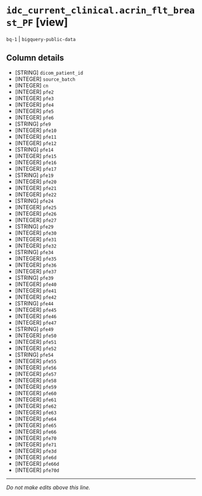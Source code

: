 # `idc_current_clinical.acrin_flt_breast_PF` [view]
`bq-1` | `bigquery-public-data`

## Column details
* [STRING]    `dicom_patient_id`
* [INTEGER]   `source_batch`
* [INTEGER]   `cn`
* [INTEGER]   `pfe2`
* [INTEGER]   `pfe3`
* [INTEGER]   `pfe4`
* [INTEGER]   `pfe5`
* [INTEGER]   `pfe6`
* [STRING]    `pfe9`
* [INTEGER]   `pfe10`
* [INTEGER]   `pfe11`
* [INTEGER]   `pfe12`
* [STRING]    `pfe14`
* [INTEGER]   `pfe15`
* [INTEGER]   `pfe16`
* [INTEGER]   `pfe17`
* [STRING]    `pfe19`
* [INTEGER]   `pfe20`
* [INTEGER]   `pfe21`
* [INTEGER]   `pfe22`
* [STRING]    `pfe24`
* [INTEGER]   `pfe25`
* [INTEGER]   `pfe26`
* [INTEGER]   `pfe27`
* [STRING]    `pfe29`
* [INTEGER]   `pfe30`
* [INTEGER]   `pfe31`
* [INTEGER]   `pfe32`
* [STRING]    `pfe34`
* [INTEGER]   `pfe35`
* [INTEGER]   `pfe36`
* [INTEGER]   `pfe37`
* [STRING]    `pfe39`
* [INTEGER]   `pfe40`
* [INTEGER]   `pfe41`
* [INTEGER]   `pfe42`
* [STRING]    `pfe44`
* [INTEGER]   `pfe45`
* [INTEGER]   `pfe46`
* [INTEGER]   `pfe47`
* [STRING]    `pfe49`
* [INTEGER]   `pfe50`
* [INTEGER]   `pfe51`
* [INTEGER]   `pfe52`
* [STRING]    `pfe54`
* [INTEGER]   `pfe55`
* [INTEGER]   `pfe56`
* [INTEGER]   `pfe57`
* [INTEGER]   `pfe58`
* [INTEGER]   `pfe59`
* [INTEGER]   `pfe60`
* [INTEGER]   `pfe61`
* [INTEGER]   `pfe62`
* [INTEGER]   `pfe63`
* [INTEGER]   `pfe64`
* [INTEGER]   `pfe65`
* [INTEGER]   `pfe66`
* [INTEGER]   `pfe70`
* [INTEGER]   `pfe71`
* [INTEGER]   `pfe3d`
* [INTEGER]   `pfe6d`
* [INTEGER]   `pfe66d`
* [INTEGER]   `pfe70d`

-------------------------------------------------------------------------------
*Do not make edits above this line.*

